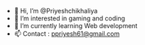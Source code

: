 - 👋 Hi, I’m @Priyeshchikhaliya
- 👀 I’m interested in gaming and coding
- 🌱 I’m currently learning Web development
- 📫 Contact : ppriyesh61@gmail.com

